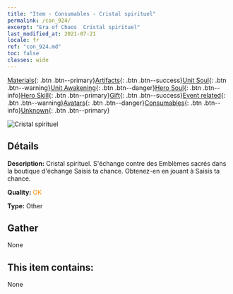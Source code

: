 ```yaml
---
title: "Item - Consumables - Cristal spirituel"
permalink: /con_924/
excerpt: "Era of Chaos  Cristal spirituel"
last_modified_at: 2021-07-21
locale: fr
ref: "con_924.md"
toc: false
classes: wide
---
```

 [Materials](/ItemsFR/){: .btn .btn--primary}[Artifacts](/ItemsFR/Artifacts/){: .btn .btn--success}[Unit Soul](/ItemsFR/UnitSoul/){: .btn .btn--warning}[Unit Awakening](/ItemsFR/UnitAwakening/){: .btn .btn--danger}[Hero Soul](/ItemsFR/HeroSoul/){: .btn .btn--info}[Hero Skill](/ItemsFR/HeroSkill/){: .btn .btn--primary}[Gift](/ItemsFR/Gift/){: .btn .btn--success}[Event related](/ItemsFR/Events/){: .btn .btn--warning}[Avatars](/ItemsFR/Avatars/){: .btn .btn--danger}[Consumables](/ItemsFR/Consumables/){: .btn .btn--info}[Unknown](/ItemsFR/Unknown/){: .btn .btn--primary}

 ![Cristal spirituel](/images/t/i_40012.png)

## Détails
 **Description:** Cristal spirituel. S'échange contre des Emblèmes sacrés dans la boutique d'échange Saisis ta chance. Obtenez-en en jouant à Saisis ta chance.

 **Quality:** <span style="color: #FF8C00">OK</span>

 **Type:** Other

## Gather

  None

## This item contains:

  None

